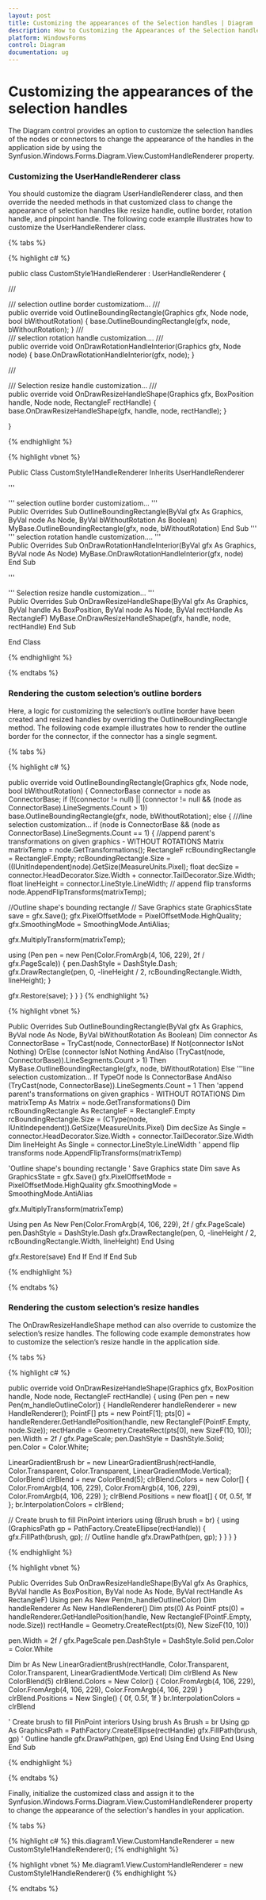 ```yaml
---
layout: post
title: Customizing the appearances of the Selection handles | Diagram | Windows Forms | Syncfusion
description: How to Customizing the Appearances of the Selection handles
platform: WindowsForms
control: Diagram
documentation: ug
---
```


# Customizing the appearances of the selection handles

The Diagram control provides an option to customize the selection handles of the nodes or connectors to change the appearance of the handles in the application side by using the Synfusion.Windows.Forms.Diagram.View.CustomHandleRenderer property.

### Customizing the UserHandleRenderer class

You should customize the diagram UserHandleRenderer class, and then override the needed methods in that customized class to change the appearance of selection handles like resize handle, outline border, rotation handle, and pinpoint handle.
The following code example illustrates how to customize the UserHandleRenderer class.
 
{% tabs %}

{% highlight c# %}

public class CustomStyle1HandleRenderer : UserHandleRenderer
{

/// <summary>
/// selection outline border customizatiom...
/// </summary>
public override void OutlineBoundingRectangle(Graphics gfx, Node node, bool bWithoutRotation)
{
base.OutlineBoundingRectangle(gfx, node, bWithoutRotation);
}
/// <summary>
/// selection rotation handle customization....
/// </summary>
public override void OnDrawRotationHandleInterior(Graphics gfx, Node node)
{
base.OnDrawRotationHandleInterior(gfx, node);
}

/// <summary>
/// Selection resize handle customization...
/// </summary>
public override void OnDrawResizeHandleShape(Graphics gfx, BoxPosition handle, Node node, RectangleF rectHandle)
{
base.OnDrawResizeHandleShape(gfx, handle, node, rectHandle);
}

}

{% endhighlight %}

{% highlight vbnet %}

Public Class CustomStyle1HandleRenderer
Inherits UserHandleRenderer

''' <summary>
''' selection outline border customizatiom...
''' </summary>
Public Overrides Sub OutlineBoundingRectangle(ByVal gfx As Graphics, ByVal node As Node, ByVal bWithoutRotation As Boolean)
MyBase.OutlineBoundingRectangle(gfx, node, bWithoutRotation)
End Sub
''' <summary>
''' selection rotation handle customization....
''' </summary>
Public Overrides Sub OnDrawRotationHandleInterior(ByVal gfx As Graphics, ByVal node As Node)
MyBase.OnDrawRotationHandleInterior(gfx, node)
End Sub

''' <summary>
''' Selection resize handle customization...
''' </summary>
Public Overrides Sub OnDrawResizeHandleShape(ByVal gfx As Graphics, ByVal handle As BoxPosition, ByVal node As Node, ByVal rectHandle As RectangleF)
MyBase.OnDrawResizeHandleShape(gfx, handle, node, rectHandle)
End Sub

End Class
	
{% endhighlight %}

{% endtabs %}

### Rendering the custom selection’s outline borders

Here, a logic for customizing the selection’s outline border have been created and resized handles by overriding the OutlineBoundingRectangle method. The following code example illustrates how to render the outline border for the connector, if the connector has a single segment.

{% tabs %}

{% highlight c# %}

public override void OutlineBoundingRectangle(Graphics gfx, Node node, bool bWithoutRotation)
{
ConnectorBase connector = node as ConnectorBase;
if (!(connector != null) || (connector != null && (node as ConnectorBase).LineSegments.Count > 1))
base.OutlineBoundingRectangle(gfx, node, bWithoutRotation);
else
{
///line selection customization...
if (node is ConnectorBase && (node as ConnectorBase).LineSegments.Count == 1)
{
//append parent's transformations on given graphics - WITHOUT ROTATIONS
Matrix matrixTemp = node.GetTransformations();
RectangleF rcBoundingRectangle = RectangleF.Empty;
rcBoundingRectangle.Size = ((IUnitIndependent)node).GetSize(MeasureUnits.Pixel);
float decSize = connector.HeadDecorator.Size.Width + connector.TailDecorator.Size.Width;
float lineHeight = connector.LineStyle.LineWidth;
// append flip transforms
node.AppendFlipTransforms(matrixTemp);

//Outline shape's bounding rectangle
// Save Graphics state
GraphicsState save = gfx.Save();
gfx.PixelOffsetMode = PixelOffsetMode.HighQuality;
gfx.SmoothingMode = SmoothingMode.AntiAlias;

gfx.MultiplyTransform(matrixTemp);

using (Pen pen = new Pen(Color.FromArgb(4, 106, 229), 2f / gfx.PageScale))
{
pen.DashStyle = DashStyle.Dash;
gfx.DrawRectangle(pen, 0, -lineHeight / 2, rcBoundingRectangle.Width, lineHeight);
}

gfx.Restore(save);
}
}
}
{% endhighlight %}

{% highlight vbnet %}

Public Overrides Sub OutlineBoundingRectangle(ByVal gfx As Graphics, ByVal node As Node, ByVal bWithoutRotation As Boolean)
Dim connector As ConnectorBase = TryCast(node, ConnectorBase)
If Not(connector IsNot Nothing) OrElse (connector IsNot Nothing AndAlso (TryCast(node, ConnectorBase)).LineSegments.Count > 1) Then
MyBase.OutlineBoundingRectangle(gfx, node, bWithoutRotation)
Else
'''line selection customization...
If TypeOf node Is ConnectorBase AndAlso (TryCast(node, ConnectorBase)).LineSegments.Count = 1 Then
'append parent's transformations on given graphics - WITHOUT ROTATIONS
Dim matrixTemp As Matrix = node.GetTransformations()
Dim rcBoundingRectangle As RectangleF = RectangleF.Empty
rcBoundingRectangle.Size = (CType(node, IUnitIndependent)).GetSize(MeasureUnits.Pixel)
Dim decSize As Single = connector.HeadDecorator.Size.Width + connector.TailDecorator.Size.Width
Dim lineHeight As Single = connector.LineStyle.LineWidth
' append flip transforms
node.AppendFlipTransforms(matrixTemp)

'Outline shape's bounding rectangle
' Save Graphics state
Dim save As GraphicsState = gfx.Save()
gfx.PixelOffsetMode = PixelOffsetMode.HighQuality
gfx.SmoothingMode = SmoothingMode.AntiAlias

gfx.MultiplyTransform(matrixTemp)

Using pen As New Pen(Color.FromArgb(4, 106, 229), 2f / gfx.PageScale)
pen.DashStyle = DashStyle.Dash
gfx.DrawRectangle(pen, 0, -lineHeight / 2, rcBoundingRectangle.Width, lineHeight)
End Using

gfx.Restore(save)
End If
End If
End Sub

{% endhighlight %}

{% endtabs %}

### Rendering the custom selection’s resize handles

The OnDrawResizeHandleShape method can also override to customize the selection’s resize handles. The following code example demonstrates how to customize the selection’s resize handle in the application side.

{% tabs %}

{% highlight c# %}

public override void OnDrawResizeHandleShape(Graphics gfx, BoxPosition handle, Node node, RectangleF rectHandle)
{
using (Pen pen = new Pen(m_handleOutlineColor))
{
HandleRenderer handleRenderer = new HandleRenderer();
PointF[] pts = new PointF[1];
pts[0] = handleRenderer.GetHandlePosition(handle, new RectangleF(PointF.Empty, node.Size));
rectHandle = Geometry.CreateRect(pts[0], new SizeF(10, 10));
pen.Width = 2f / gfx.PageScale;
pen.DashStyle = DashStyle.Solid;
pen.Color = Color.White;

LinearGradientBrush br = new LinearGradientBrush(rectHandle, Color.Transparent, Color.Transparent, LinearGradientMode.Vertical);
ColorBlend clrBlend = new ColorBlend(5);
clrBlend.Colors = new Color[] { Color.FromArgb(4, 106, 229), Color.FromArgb(4, 106, 229), Color.FromArgb(4, 106, 229) };
clrBlend.Positions = new float[] { 0f, 0.5f, 1f };
br.InterpolationColors = clrBlend;

// Create brush to fill PinPoint interiors
using (Brush brush = br)
{
using (GraphicsPath gp = PathFactory.CreateEllipse(rectHandle))
{
gfx.FillPath(brush, gp);
// Outline handle
gfx.DrawPath(pen, gp);
}
}
}
}

{% endhighlight %}

{% highlight vbnet %}

Public Overrides Sub OnDrawResizeHandleShape(ByVal gfx As Graphics, ByVal handle As BoxPosition, ByVal node As Node, ByVal rectHandle As RectangleF)
Using pen As New Pen(m_handleOutlineColor)
Dim handleRenderer As New HandleRenderer()
Dim pts(0) As PointF
pts(0) = handleRenderer.GetHandlePosition(handle, New RectangleF(PointF.Empty, node.Size))
rectHandle = Geometry.CreateRect(pts(0), New SizeF(10, 10))

pen.Width = 2f / gfx.PageScale
pen.DashStyle = DashStyle.Solid
pen.Color = Color.White

Dim br As New LinearGradientBrush(rectHandle, Color.Transparent, Color.Transparent, LinearGradientMode.Vertical)
Dim clrBlend As New ColorBlend(5)
clrBlend.Colors = New Color() { Color.FromArgb(4, 106, 229), Color.FromArgb(4, 106, 229), Color.FromArgb(4, 106, 229) }
clrBlend.Positions = New Single() { 0f, 0.5f, 1f }
br.InterpolationColors = clrBlend

' Create brush to fill PinPoint interiors
Using brush As Brush = br
Using gp As GraphicsPath = PathFactory.CreateEllipse(rectHandle)
gfx.FillPath(brush, gp)
' Outline handle
gfx.DrawPath(pen, gp)
End Using
End Using
End Using
End Sub

{% endhighlight %}

{% endtabs %}


Finally, initialize the customized class and assign it to the Synfusion.Windows.Forms.Diagram.View.CustomHandleRenderer property to change the appearance of the selection's handles in your application.

{% tabs %}

{% highlight c# %}
this.diagram1.View.CustomHandleRenderer = new CustomStyle1HandleRenderer();
{% endhighlight %}

{% highlight vbnet %}
Me.diagram1.View.CustomHandleRenderer = new CustomStyle1HandleRenderer()
{% endhighlight %}

{% endtabs %}